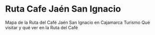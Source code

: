 # Ruta Cafe Jaén San Ignacio
Mapa de la Ruta del Café Jaén San Ignacio en Cajamarca
Turismo
Qué visitar y qué ver en la Ruta del Café
